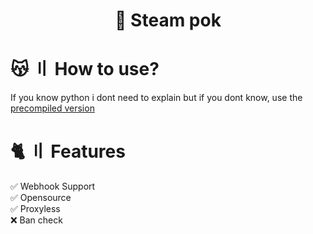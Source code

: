 <h1 align="center">
  🌠 Steam pok
</h1>

# 😽 〢 How to use?
If you know python i dont need to explain
but if you dont know, use the [precompiled version](https://github.com/Femboysito/Steam-ID-Checker-Proxy-less/releases/tag/v1)

# 🐈 〢 Features
✅ Webhook Support \
✅ Opensource \
✅ Proxyless \
❌ Ban check 
